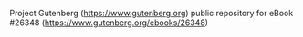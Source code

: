 Project Gutenberg (https://www.gutenberg.org) public repository for eBook #26348 (https://www.gutenberg.org/ebooks/26348)
